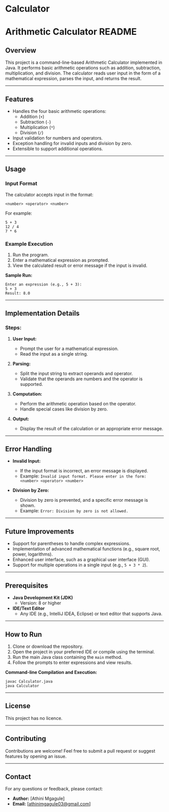 # Calculator
# Arithmetic Calculator README

## **Overview**
This project is a command-line-based Arithmetic Calculator implemented in Java. It performs basic arithmetic operations such as addition, subtraction, multiplication, and division. The calculator reads user input in the form of a mathematical expression, parses the input, and returns the result.

---

## **Features**
- Handles the four basic arithmetic operations:
  - Addition (`+`)
  - Subtraction (`-`)
  - Multiplication (`*`)
  - Division (`/`)
- Input validation for numbers and operators.
- Exception handling for invalid inputs and division by zero.
- Extensible to support additional operations.

---

## **Usage**

### **Input Format**
The calculator accepts input in the format:
```
<number> <operator> <number>
```
For example:
```
5 + 3
12 / 4
7 * 6
```

### **Example Execution**
1. Run the program.
2. Enter a mathematical expression as prompted.
3. View the calculated result or error message if the input is invalid.

**Sample Run:**
```
Enter an expression (e.g., 5 + 3):
5 + 3
Result: 8.0
```

---

## **Implementation Details**

### **Steps:**
1. **User Input:**
   - Prompt the user for a mathematical expression.
   - Read the input as a single string.

2. **Parsing:**
   - Split the input string to extract operands and operator.
   - Validate that the operands are numbers and the operator is supported.

3. **Computation:**
   - Perform the arithmetic operation based on the operator.
   - Handle special cases like division by zero.

4. **Output:**
   - Display the result of the calculation or an appropriate error message.

---

## **Error Handling**
- **Invalid Input:**
  - If the input format is incorrect, an error message is displayed.
  - Example: `Invalid input format. Please enter in the form: <number> <operator> <number>`

- **Division by Zero:**
  - Division by zero is prevented, and a specific error message is shown.
  - Example: `Error: Division by zero is not allowed.`

---

## **Future Improvements**
- Support for parentheses to handle complex expressions.
- Implementation of advanced mathematical functions (e.g., square root, power, logarithms).
- Enhanced user interface, such as a graphical user interface (GUI).
- Support for multiple operations in a single input (e.g., `5 + 3 * 2`).

---

## **Prerequisites**
- **Java Development Kit (JDK)**
  - Version: 8 or higher
- **IDE/Text Editor**
  - Any IDE (e.g., IntelliJ IDEA, Eclipse) or text editor that supports Java.

---

## **How to Run**
1. Clone or download the repository.
2. Open the project in your preferred IDE or compile using the terminal.
3. Run the main Java class containing the `main` method.
4. Follow the prompts to enter expressions and view results.

**Command-line Compilation and Execution:**
```
javac Calculator.java
java Calculator
```

---

## **License**
This project has no licence.

---

## **Contributing**
Contributions are welcome! Feel free to submit a pull request or suggest features by opening an issue.

---

## **Contact**
For any questions or feedback, please contact:
- **Author:** [Athini Mgagule]
- **Email:** [athinimgagule03@gmail.com]

